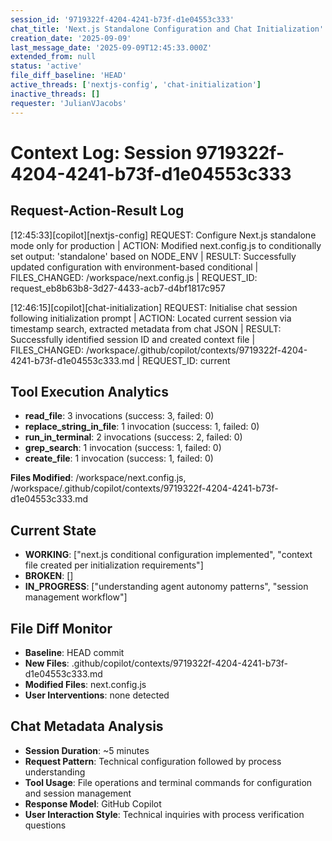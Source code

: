 ```yaml
---
session_id: '9719322f-4204-4241-b73f-d1e04553c333'
chat_title: 'Next.js Standalone Configuration and Chat Initialization'
creation_date: '2025-09-09'
last_message_date: '2025-09-09T12:45:33.000Z'
extended_from: null
status: 'active'
file_diff_baseline: 'HEAD'
active_threads: ['nextjs-config', 'chat-initialization']
inactive_threads: []
requester: 'JulianVJacobs'
---
```


# Context Log: Session 9719322f-4204-4241-b73f-d1e04553c333

## Request-Action-Result Log

[12:45:33][copilot][nextjs-config] REQUEST: Configure Next.js standalone mode only for production | ACTION: Modified next.config.js to conditionally set output: 'standalone' based on NODE_ENV | RESULT: Successfully updated configuration with environment-based conditional | FILES_CHANGED: /workspace/next.config.js | REQUEST_ID: request_eb8b63b8-3d27-4433-acb7-d4bf1817c957

[12:46:15][copilot][chat-initialization] REQUEST: Initialise chat session following initialization prompt | ACTION: Located current session via timestamp search, extracted metadata from chat JSON | RESULT: Successfully identified session ID and created context file | FILES_CHANGED: /workspace/.github/copilot/contexts/9719322f-4204-4241-b73f-d1e04553c333.md | REQUEST_ID: current

## Tool Execution Analytics

- **read_file**: 3 invocations (success: 3, failed: 0)
- **replace_string_in_file**: 1 invocation (success: 1, failed: 0)
- **run_in_terminal**: 2 invocations (success: 2, failed: 0)
- **grep_search**: 1 invocation (success: 1, failed: 0)
- **create_file**: 1 invocation (success: 1, failed: 0)

**Files Modified**: /workspace/next.config.js, /workspace/.github/copilot/contexts/9719322f-4204-4241-b73f-d1e04553c333.md

## Current State

- **WORKING**: ["next.js conditional configuration implemented", "context file created per initialization requirements"]
- **BROKEN**: []
- **IN_PROGRESS**: ["understanding agent autonomy patterns", "session management workflow"]

## File Diff Monitor

- **Baseline**: HEAD commit
- **New Files**: .github/copilot/contexts/9719322f-4204-4241-b73f-d1e04553c333.md
- **Modified Files**: next.config.js
- **User Interventions**: none detected

## Chat Metadata Analysis

- **Session Duration**: ~5 minutes
- **Request Pattern**: Technical configuration followed by process understanding
- **Tool Usage**: File operations and terminal commands for configuration and session management
- **Response Model**: GitHub Copilot
- **User Interaction Style**: Technical inquiries with process verification questions
